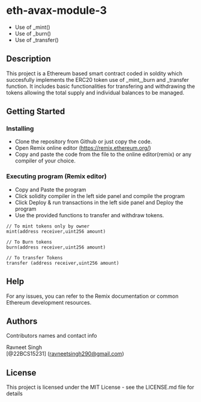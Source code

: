# eth-avax-module-3

* Use of _mint()
* Use of _burn()
* Use of _transfer()
  
## Description

This project is a Ethereum based smart contract coded in soldity which succesfully implements the ERC20 token use of _mint,_burn and _transfer function. It includes basic functionalities for transfering and withdrawing the tokens allowing the total supply and individual balances to be managed.

## Getting Started

### Installing

* Clone the repository from Github or just copy the code.
* Open Remix online editor (https://remix.ethereum.org/)
* Copy and paste the code from the file to the online editor(remix) or any compiler of your choice.

### Executing program (Remix editor)

* Copy and Paste the program
* Click solidity compiler in the left side panel and compile the program
* Click Deploy & run transactions in the left side panel and Deploy the program
* Use the provided functions to transfer and withdraw tokens.
```
// To mint tokens only by owner
mint(address receiver,uint256 amount)

// To Burn tokens
burn(address receiver,uint256 amount)

// To transfer Tokens
transfer (address receiver,uint256 amount)

```

## Help

For any issues, you can refer to the Remix documentation or common Ethereum development resources.

## Authors

Contributors names and contact info

Ravneet Singh  
[@22BCS15231] (ravneetsingh290@gmail.com)


## License

This project is licensed under the MIT License - see the LICENSE.md file for details
